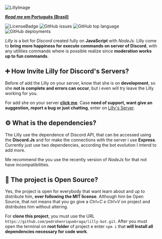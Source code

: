 ![LillyImage](https://i.ibb.co/ScXTv01/Photo-Editor-20200914-160614.jpg)

**[*Read me* em Português (Brasil)](https://github.com/pedrohenriquebraga/lilly-bot)**

![LicenseBadge](https://img.shields.io/badge/License-MIT-green)
![GitHub issues](https://img.shields.io/github/issues/pedrohenriquebraga/lilly-bot?color=red&label=Issues)
![GitHub top language](https://img.shields.io/github/languages/top/pedrohenriquebraga/lilly-bot?color=yellow&label=Javascript)
![GitHub deployments](https://img.shields.io/github/deployments/pedrohenriquebraga/lilly-bot/lilly-discordbot?color=green&label=Deploy%20State)

*Lilly* is a bot for *Discord* created fully on **JavaScript** with *NodeJs*. Lilly come to **bring more happiness for execute commands on server of Discord**, with any utilities commands where is possible realize since **moderation works up to fun commands**.

## ➕ How Invite Lilly for Discord's Servers?

Before of add the Lilly on your server, know that she is on **development**, so she **not is complete and errors can occur**, but i even will try leave the Lilly working for you.

For add she on your server **[click me](https://discord.com/api/oauth2/authorize?client_id=754548334328283137&permissions=8&scope=bot)**. Case **need of support, want give an suggestion, report a bug or just chatting**, enter on [Lilly's Server](https://discord.gg/SceHNfZ).

## ⚙️ What is the dependencies?
The Lilly use the dependence of Discord API, that can be accessed using the **Discord.Js** and for make the connections with the server i use **Express**. Currently just use two dependencies, according the bot evolution I intend to add more.

Me recommend the you use the recently version of *NodeJs* for that not have incompatibilities.

## 📂 The project is Open Source?
Yes, the project is open for everybody that want learn about and up to distribute him, **ever following the MIT license**. Although him be Open Source, that not means that you go give a *Ctrl+C e Ctrl+V* on project and distributes him without altering.

For **clone this project**, you must use the URL `https://github.com/pedrohenriquebraga/lilly-bot.git`. After you must open the terminal on **root folder** of project e enter `npm i` that **will Install all dependencies necessary for code work**.
